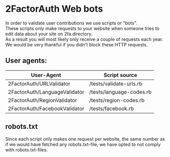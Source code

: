 # 2FactorAuth Web bots

In order to validate user contributions we use scripts or "bots".  
These scripts only make requests to your website when someone tries to edit data about your site on 2fa.directory.   
As a result you will most likely only receive a couple of requests each year. We would be very thankful if you didn't block these HTTP requests.

## User agents:

|User-Agent|Script source|
|----------|-------------|
|2FactorAuth/URLValidator|/tests/validate-urls.rb|
|2FactorAuth/LanguageValidator|/tests/language-codes.rb|
|2FactorAuth/RegionValidator|/tests/region-codes.rb|
|2FactorAuth/FacebookValidator|/tests/facebook.rb|

## robots.txt

Since each script only makes one request per website, the same number as if we would have fetched any robots.txt-file, we have opted to not comply with robots.txt-files.
